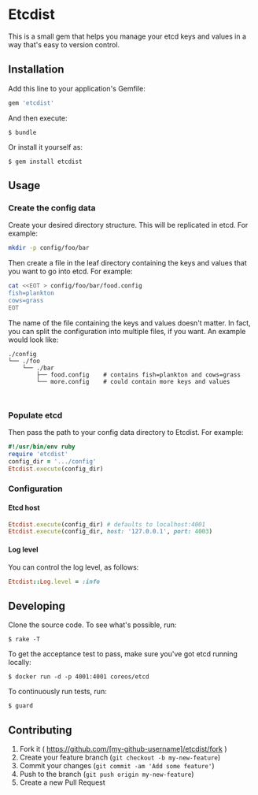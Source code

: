 # Etcdist

This is a small gem that helps you manage your etcd keys and values in a way that's easy to version control.

## Installation

Add this line to your application's Gemfile:

```ruby
gem 'etcdist'
```

And then execute:

    $ bundle

Or install it yourself as:

    $ gem install etcdist

## Usage

### Create the config data

Create your desired directory structure. This will be replicated in etcd. For example:

```bash
mkdir -p config/foo/bar
```

Then create a file in the leaf directory containing the keys and values that you want to go into etcd. For example:

```bash
cat <<EOT > config/foo/bar/food.config
fish=plankton
cows=grass
EOT
```

The name of the file containing the keys and values doesn't matter. In fact, you can split the configuration into multiple files, if you want. An example would look like:

```text
./config
└── ./foo
    └── ./bar
        ├── food.config    # contains fish=plankton and cows=grass
        └── more.config    # could contain more keys and values
```
          
### Populate etcd

Then pass the path to your config data directory to Etcdist. For example:

```ruby
#!/usr/bin/env ruby
require 'etcdist'
config_dir = '.../config'
Etcdist.execute(config_dir)
```

### Configuration

#### Etcd host

```ruby
Etcdist.execute(config_dir) # defaults to localhost:4001
Etcdist.execute(config_dir, host: '127.0.0.1', port: 4003)
```

#### Log level

You can control the log level, as follows:

```ruby
Etcdist::Log.level = :info
```

## Developing

Clone the source code. To see what's possible, run:

    $ rake -T

To get the acceptance test to pass, make sure you've got etcd running locally:

    $ docker run -d -p 4001:4001 coreos/etcd

To continuously run tests, run:

    $ guard

## Contributing

1. Fork it ( https://github.com/[my-github-username]/etcdist/fork )
2. Create your feature branch (`git checkout -b my-new-feature`)
3. Commit your changes (`git commit -am 'Add some feature'`)
4. Push to the branch (`git push origin my-new-feature`)
5. Create a new Pull Request
